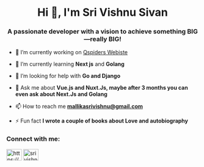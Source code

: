 
<h1 align="center">Hi 👋, I'm Sri Vishnu Sivan</h1>
<h3 align="center">A passionate developer with a vision to achieve something BIG—really BIG!</h3>

- 🔭 I’m currently working on [Qspiders Webiste](https://devplaced.qspiders.com/)

- 🌱 I’m currently learning **Next js** and **Golang**

- 🤝 I’m looking for help with **Go and Django**

- 💬 Ask me about **Vue.js and Nuxt.Js, maybe after 3 months you can even ask about Next.Js and Golang**

- 📫 How to reach me **mallikasrivishnu@gmail.com**

- ⚡ Fun fact **I wrote a couple of books about Love and autobiography**

<h3 align="left">Connect with me:</h3>
<p align="left">
<a href="https://linkedin.com/in/https://www.linkedin.com/in/srivishnu-sivan-67bb97271/" target="blank"><img align="center" src="https://raw.githubusercontent.com/rahuldkjain/github-profile-readme-generator/master/src/images/icons/Social/linked-in-alt.svg" alt="https://www.linkedin.com/in/srivishnu-sivan-67bb97271/" height="30" width="40" /></a>
<a href="https://instagram.com/srivishnu durai" target="blank"><img align="center" src="https://raw.githubusercontent.com/rahuldkjain/github-profile-readme-generator/master/src/images/icons/Social/instagram.svg" alt="srivishnu durai" height="30" width="40" /></a>
</p>


